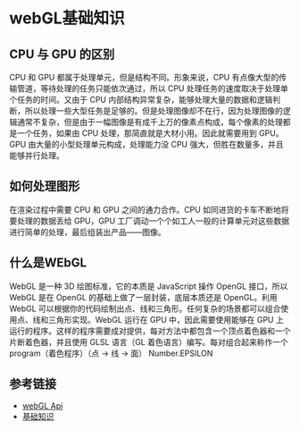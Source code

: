 # webGL基础知识

## CPU 与 GPU 的区别
CPU 和 GPU 都属于处理单元，但是结构不同。形象来说，CPU 有点像大型的传输管道，等待处理的任务只能依次通过，所以 CPU 处理任务的速度取决于处理单个任务的时间。又由于 CPU 内部结构异常复杂，能够处理大量的数据和逻辑判断，所以处理一些大型任务是足够的。但是处理图像却不在行，因为处理图像的逻辑通常不复杂，但是由于一幅图像是有成千上万的像素点构成，每个像素的处理都是一个任务，如果由 CPU 处理，那简直就是大材小用。因此就需要用到 GPU。GPU 由大量的小型处理单元构成，处理能力没 CPU 强大，但胜在数量多，并且能够并行处理。

## 如何处理图形
在渲染过程中需要 CPU 和 GPU 之间的通力合作。CPU 如同进货的卡车不断地将要处理的数据丢给 GPU，GPU 工厂调动一个个如工人一般的计算单元对这些数据进行简单的处理，最后组装出产品——图像。

## 什么是WEbGL
WebGL 是一种 3D 绘图标准，它的本质是 JavaScript 操作 OpenGL 接口，所以 WebGL 是在 OpenGL 的基础上做了一层封装，底层本质还是 OpenGL。利用 WebGL 可以根据你的代码绘制出点、线和三角形。任何复杂的场景都可以组合使用点、线和三角形实现。WebGL 运行在 GPU 中，因此需要使用能够在 GPU 上运行的程序。这样的程序需要成对提供，每对方法中都包含一个顶点着色器和一个片断着色器，并且使用 GLSL 语言（GL 着色语言）编写。每对组合起来称作一个 program（着色程序）（点 -> 线 -> 面）
Number.EPSILON

## 参考链接
* [webGL Api](https://developer.mozilla.org/zh-CN/docs/Web/API/WebGL_API/Tutorial/Getting_started_with_WebGL)
* [基础知识](https://mp.weixin.qq.com/s?__biz=MjM5ODAxNTM2NA==&mid=2659671344&idx=1&sn=c5374abeed6a4108dac45698e91e4dd9&chksm=bda2c5db8ad54ccd53266326d90c8191eff83dd15b5200658d5951b83fc3a058e1c3a0783cea&scene=21#wechat_redirect)

